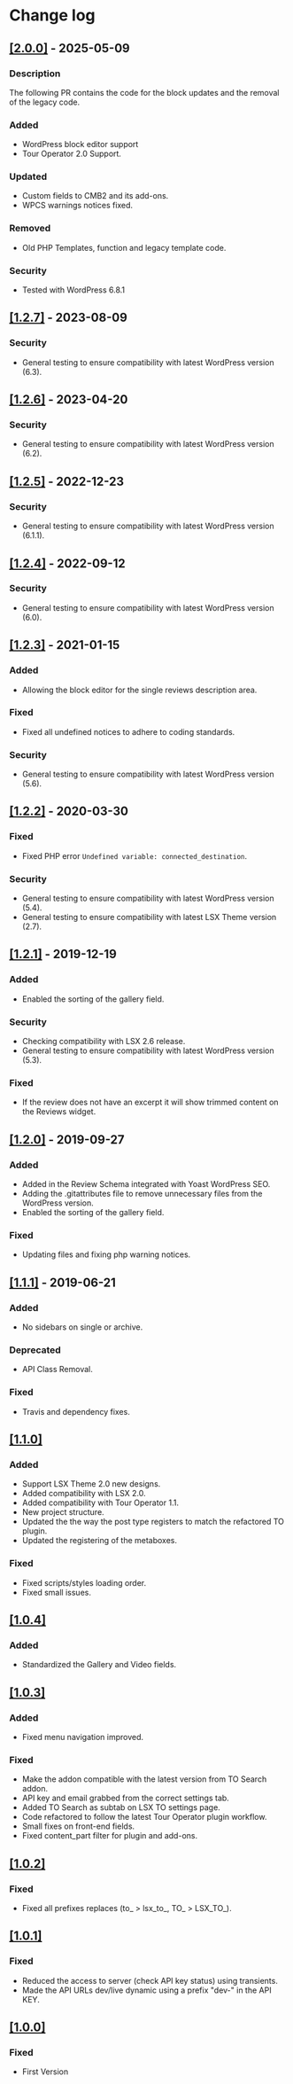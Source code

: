 # Change log

## [[2.0.0]](https://github.com/lightspeeddevelopment/to-reviews/releases/tag/2.0.0) - 2025-05-09

### Description
The following PR contains the code for the block updates and the removal of the legacy code.

### Added
- WordPress block editor support
- Tour Operator 2.0 Support.

### Updated
- Custom fields to CMB2 and its add-ons.
- WPCS warnings notices fixed.

### Removed
- Old PHP Templates, function and legacy template code.

### Security
- Tested with WordPress 6.8.1

## [[1.2.7]](https://github.com/lightspeeddevelopment/to-reviews/releases/tag/1.2.7) - 2023-08-09

### Security
- General testing to ensure compatibility with latest WordPress version (6.3).

## [[1.2.6]](https://github.com/lightspeeddevelopment/to-reviews/releases/tag/1.2.6) - 2023-04-20

### Security
- General testing to ensure compatibility with latest WordPress version (6.2).

## [[1.2.5]](https://github.com/lightspeeddevelopment/to-reviews/releases/tag/1.2.5) - 2022-12-23

### Security
- General testing to ensure compatibility with latest WordPress version (6.1.1).

## [[1.2.4]](https://github.com/lightspeeddevelopment/to-reviews/releases/tag/1.2.4) - 2022-09-12

### Security
- General testing to ensure compatibility with latest WordPress version (6.0).

## [[1.2.3]](https://github.com/lightspeeddevelopment/to-reviews/releases/tag/1.2.3) - 2021-01-15
### Added
- Allowing the block editor for the single reviews description area.

### Fixed
- Fixed all undefined notices to adhere to coding standards.

### Security
- General testing to ensure compatibility with latest WordPress version (5.6).

## [[1.2.2]](https://github.com/lightspeeddevelopment/to-reviews/releases/tag/1.2.2) - 2020-03-30

### Fixed
- Fixed PHP error `Undefined variable: connected_destination`.

### Security
- General testing to ensure compatibility with latest WordPress version (5.4).
- General testing to ensure compatibility with latest LSX Theme version (2.7).


## [[1.2.1]](https://github.com/lightspeeddevelopment/to-reviews/releases/tag/1.2.1) - 2019-12-19

### Added
- Enabled the sorting of the gallery field.

### Security
- Checking compatibility with LSX 2.6 release.
- General testing to ensure compatibility with latest WordPress version (5.3).

### Fixed
- If the review does not have an excerpt it will show trimmed content on the Reviews widget.


## [[1.2.0]](https://github.com/lightspeeddevelopment/to-reviews/releases/tag/1.2.0) - 2019-09-27

### Added
- Added in the Review Schema integrated with Yoast WordPress SEO.
- Adding the .gitattributes file to remove unnecessary files from the WordPress version.
- Enabled the sorting of the gallery field.

### Fixed
- Updating files and fixing php warning notices.


## [[1.1.1]](https://github.com/lightspeeddevelopment/to-reviews/releases/tag/1.1.1) - 2019-06-21

### Added
- No sidebars on single or archive.

### Deprecated
- API Class Removal.

### Fixed
- Travis and dependency fixes.


## [[1.1.0]]()

### Added
- Support LSX Theme 2.0 new designs.
- Added compatibility with LSX 2.0.
- Added compatibility with Tour Operator 1.1.
- New project structure.
- Updated the the way the post type registers to match the refactored TO plugin.
- Updated the registering of the metaboxes.

### Fixed
- Fixed scripts/styles loading order.
- Fixed small issues.


## [[1.0.4]]()

### Added
- Standardized the Gallery and Video fields.


## [[1.0.3]]()

### Added
- Fixed menu navigation improved.

### Fixed
- Make the addon compatible with the latest version from TO Search addon.
- API key and email grabbed from the correct settings tab.
- Added TO Search as subtab on LSX TO settings page.
- Code refactored to follow the latest Tour Operator plugin workflow.
- Small fixes on front-end fields.
- Fixed content_part filter for plugin and add-ons.


## [[1.0.2]]()

### Fixed
- Fixed all prefixes replaces (to_ > lsx_to_, TO_ > LSX_TO_).


## [[1.0.1]]()

### Fixed
- Reduced the access to server (check API key status) using transients.
- Made the API URLs dev/live dynamic using a prefix "dev-" in the API KEY.


## [[1.0.0]]()

### Fixed
- First Version
